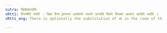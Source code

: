 ```yaml
---
sutra: खिदेश्छन्दसि
vRtti: विभाषेति वर्त्तते । खिद दैन्य इत्यस्य धातोरचेः स्थानेः छन्दसि विषये विभाषा आकार आदेशो भवति ॥
vRtti_eng: There is optionally the substitution of आ in the room of the diphthong of the verb खिद् 'to suffer pain', in the _Chhandas_.

---
```

